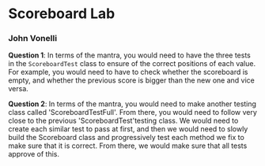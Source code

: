 # Scoreboard Lab
### John Vonelli

**Question 1**:  In terms of the mantra, you would need to have the three tests in the `ScoreboardTest` class to ensure of the correct positions of each value.  For example, you would need to have to check whether the scoreboard is empty, and whether the previous score is bigger than the new one and vice versa.

**Question 2**:  In terms of the mantra, you would need to make another testing class called 'ScoreboardTestFull'.  From there, you would need to follow very close to the previous 'ScoreboardTest'testing class.  We would need to create each similar test to pass at first, and then we would need to slowly build the Scoreboard class and progressively test each method we fix to make sure that it is correct.  From there, we would make sure that all tests approve of this.